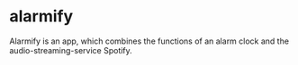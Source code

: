 # alarmify
Alarmify is an app, which combines the functions of an alarm clock and the audio-streaming-service Spotify.
